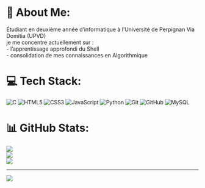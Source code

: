 # 💫 About Me:
Étudiant en deuxième année d’informatique à l’Université de Perpignan Via Domitia (UPVD)<br> je me concentre actuellement sur : <br>    -  l’apprentissage approfondi du Shell <br>    - consolidation de mes connaissances en Algorithmique


# 💻 Tech Stack:
![C](https://img.shields.io/badge/c-%2300599C.svg?style=for-the-badge&logo=c&logoColor=white) ![HTML5](https://img.shields.io/badge/html5-%23E34F26.svg?style=for-the-badge&logo=html5&logoColor=white) ![CSS3](https://img.shields.io/badge/css3-%231572B6.svg?style=for-the-badge&logo=css3&logoColor=white) ![JavaScript](https://img.shields.io/badge/javascript-%23323330.svg?style=for-the-badge&logo=javascript&logoColor=%23F7DF1E) ![Python](https://img.shields.io/badge/python-3670A0?style=for-the-badge&logo=python&logoColor=ffdd54) ![Git](https://img.shields.io/badge/git-%23F05033.svg?style=for-the-badge&logo=git&logoColor=white) ![GitHub](https://img.shields.io/badge/github-%23121011.svg?style=for-the-badge&logo=github&logoColor=white) ![MySQL](https://img.shields.io/badge/mysql-4479A1.svg?style=for-the-badge&logo=mysql&logoColor=white)
# 📊 GitHub Stats:
![](https://github-readme-stats.vercel.app/api?username=AhmedChlk&theme=dark&hide_border=false&include_all_commits=false&count_private=false)<br/>
![](https://nirzak-streak-stats.vercel.app/?user=AhmedChlk&theme=dark&hide_border=false)<br/>
![](https://github-readme-stats.vercel.app/api/top-langs/?username=AhmedChlk&theme=dark&hide_border=false&include_all_commits=false&count_private=false&layout=compact)

---
[![](https://visitcount.itsvg.in/api?id=AhmedChlk&icon=0&color=0)](https://visitcount.itsvg.in)

<!-- Proudly created with GPRM ( https://gprm.itsvg.in ) -->